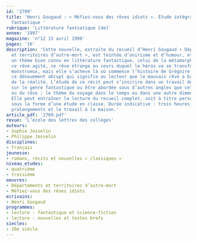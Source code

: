 ```yaml
---
id: '2709'
title: 'Henri Gougaud : « Méfiez-vous des rêves idiots ». Étude intégrale d’une nouvelle
  fantastique '
rubrique: 'Littérature fantsatique [4e]'
annee: '1997'
magazine: 'n°12 15 avril 1998'
pages: '16'
description: 'Cette nouvelle, extraite du recueil d’Henri Gougaud « Départements
  et territoires d’outre-mort », est teintée d’onirisme et d’humour, et développe
  un thème bien connu en littérature fantastique, celui de la métamorphose. Elle raconte
  ce rêve agité, ce rêve étrange au cours duquel le héros va se transformer en insecte
  monstrueux, mais elle s’achève là où commence l’histoire de Grégoire Samsa, sur
  ce dénouement abrupt qui signifie au lecteur que le mauvais rêve a brisé les limites
  de la réalité. L’étude de ce récit peut s’inscrire dans un travail de lecture-écriture
  sur le genre fantastique ou être abordée sous d’autres angles que celui de la métamorphose
  ou du rêve : le thème du voyage dans le temps ou dans une autre dimension, par exemple.
  Elle peut entraîner la lecture du recueil complet, soit à titre personnel, soit
  sous la forme d’une étude en classe. Durée indicative : trois heures, sans les éventuels
  prolongements et le travail à la maison.'
article_pdf: '2709.pdf'
revue: 'L’école des lettres des collèges'
auteurs:
- Sophie Josselin
- Philippe Josselin
disciplines:
- français
jeunesse:
- romans, récits et nouvelles « classiques »
niveau_etudes:
- quatrième
- troisième
oeuvres:
- Départements et territoires d’outre-mort
- Méfiez-vous des rêves idiots
ecrivains:
- Henri Gougaud
programmes:
- lecture - fantastique et science-fiction
- lecture - nouvelles et textes brefs
siecles:
- 20e siècle
---
```


